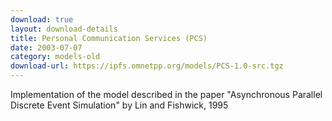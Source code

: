 ```yaml
---
download: true
layout: download-details
title: Personal Communication Services (PCS)
date: 2003-07-07
category: models-old
download-url: https://ipfs.omnetpp.org/models/PCS-1.0-src.tgz
---
```


Implementation of the model described in the paper "Asynchronous Parallel Discrete Event Simulation" by Lin and Fishwick, 1995

